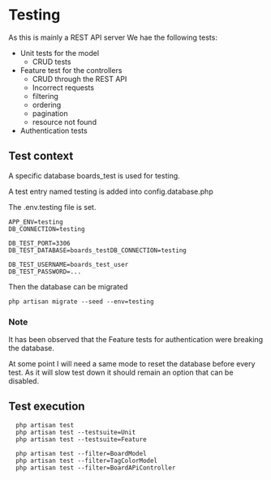 # Testing

As this is mainly a REST API server We hae the following tests:

* Unit tests for the model
  * CRUD tests
* Feature test for the controllers
  *  CRUD through the REST API
  *  Incorrect requests
  *  filtering
  *  ordering
  *  pagination
  *  resource not found
* Authentication tests

## Test context

A specific database boards_test is used for testing.

A test entry named testing is added into config.database.php

The .env.testing file is set. 

    APP_ENV=testing
    DB_CONNECTION=testing

    DB_TEST_PORT=3306
    DB_TEST_DATABASE=boards_testDB_CONNECTION=testing

    DB_TEST_USERNAME=boards_test_user
    DB_TEST_PASSWORD=...


Then the database can be migrated

    php artisan migrate --seed --env=testing

### Note

It has been observed that the Feature tests for authentication were breaking the database.

At some point I will need a same mode to reset the database before every test. As it will slow test down it should remain an option that can be disabled.

## Test execution

```
  php artisan test
  php artisan test --testsuite=Unit
  php artisan test --testsuite=Feature

  php artisan test --filter=BoardModel
  php artisan test --filter=TagColorModel
  php artisan test --filter=BoardAPiController
```